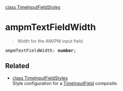 [class TimeInputFieldStyles](TimeInputFieldStyles.md)

# ampmTextFieldWidth

> Width for the AM/PM input field.

<pre class="docgen_signature">ampmTextFieldWidth: <b>number</b>;</pre>

## Related

- [<!--{ref:class}-->class TimeInputFieldStyles](TimeInputFieldStyles.md) \
    Style configuration for a [TimeInputField](TimeInputField.md) composite.
